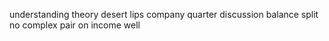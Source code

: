 understanding theory desert lips company quarter discussion balance split no complex pair on income well